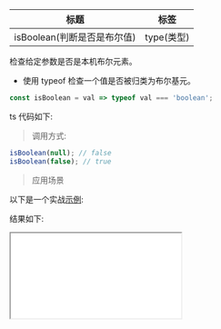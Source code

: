 | 标题                        | 标签       |
| --------------------------- | ---------- |
| isBoolean(判断是否是布尔值) | type(类型) |

检查给定参数是否是本机布尔元素。

- 使用 typeof 检查一个值是否被归类为布尔基元。

```js
const isBoolean = val => typeof val === 'boolean';
```

ts 代码如下:

<div class="code-editor" data-url="codes/javascript/ts/is-boolean.ts" data-language="typescript"></div>

> 调用方式:

```js
isBoolean(null); // false
isBoolean(false); // true
```

> 应用场景


以下是一个实战<a href="codes/javascript/html/is-boolean.html" target="_blank" rel="noopener noreferrer">示例</a>:

<div class="code-editor" data-url="codes/javascript/html/is-boolean.html" data-language="html"></div>

结果如下:

<iframe src="codes/javascript/html/is-boolean.html"></iframe>
